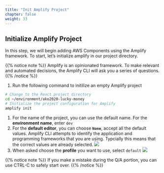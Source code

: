 ```yaml
---
title: "Init Amplify Project"
chapter: false
weight: 33
---
```


## Initialize Amplify Project

In this step, we will begin adding AWS Components using the Amplify framework. To start, let’s initialize amplify in our project directory.

{{% notice note %}}
Amplify is an opinionated framework. To make relevant and automated decisions, the Amplify CLI will ask you a series of questions.
{{% /notice %}}

1. Run the following command to initilize an empty Amplify project
```bash
# Change to the React project directory
cd ~/environment/ako2020-lucky-money
# Initialize the project configuration for Amplify
amplify init
```
1. For the name of the project, you can use the default name. For the **environment name**, enter `dev`
1. For the **default editor**, you can choose **`None`**, accept all the default values. Amplify CLI attempts to identify the application and programming frameworks that you are using. Typcially this means that the correct values are already selected. 
![](/images/reactApp/amplify_init.png)
1. When asked choose the **profile** you want to use, select `default`
![](/images/reactApp/amplify_profile.png)


{{% notice note %}}
If you make a mistake during the Q/A portion, you can use CTRL-C to safely start over.
{{% /notice %}}
